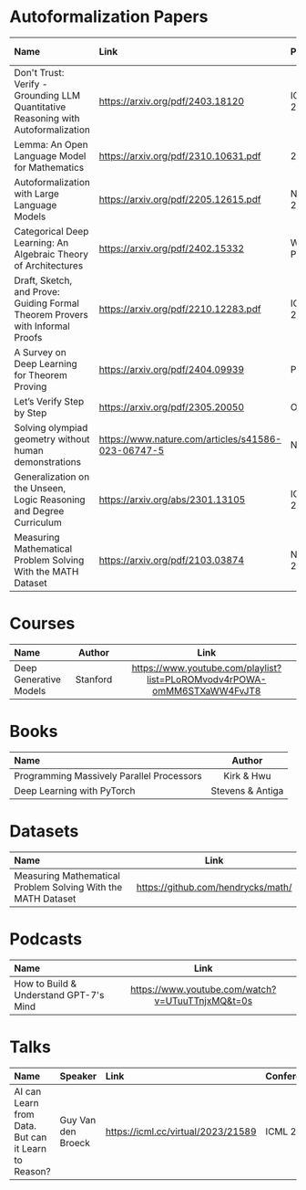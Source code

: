# Autoformalization Papers
| Name | Link  | Published | % Understood | Status |
| :--- | :--- | :--- | :--- | :--- |
| Don't Trust: Verify - Grounding LLM Quantitative Reasoning with Autoformalization | https://arxiv.org/pdf/2403.18120 | 	ICLR 2024 | | Unread |
| Lemma: An Open Language Model for Mathematics | https://arxiv.org/pdf/2310.10631.pdf | 2023 | | Unread |
| Autoformalization with Large Language Models | https://arxiv.org/pdf/2205.12615.pdf | NeurIPS 2024 |  | Unread |
| Categorical Deep Learning: An Algebraic Theory of Architectures | https://arxiv.org/pdf/2402.15332 | Work in Progress | | Unread |
| Draft, Sketch, and Prove: Guiding Formal Theorem Provers with Informal Proofs | https://arxiv.org/pdf/2210.12283.pdf | ICLR 2023 | | Unread |
| A Survey on Deep Learning for Theorem Proving | https://arxiv.org/pdf/2404.09939 | Pre-Print | | Unread |
| Let’s Verify Step by Step | https://arxiv.org/pdf/2305.20050 | OpenAI | | Unread |
| Solving olympiad geometry without human demonstrations | https://www.nature.com/articles/s41586-023-06747-5 | Nature | | Unread |
| Generalization on the Unseen, Logic Reasoning and Degree Curriculum | https://arxiv.org/abs/2301.13105 | ICML 2023 | | Unread |
| Measuring Mathematical Problem Solving With the MATH Dataset | https://arxiv.org/pdf/2103.03874 | NeurIPS 2021 | | Unread |

# Courses
| Name | Author | Link |
| :--- | :----: | :----: |
| Deep Generative Models | Stanford | https://www.youtube.com/playlist?list=PLoROMvodv4rPOWA-omMM6STXaWW4FvJT8 |

# Books
| Name | Author |
| :--- | :----: |
| Programming Massively Parallel Processors | Kirk & Hwu |
| Deep Learning with PyTorch | Stevens & Antiga |

# Datasets
| Name | Link |
| :--- | :----: |
| Measuring Mathematical Problem Solving With the MATH Dataset | https://github.com/hendrycks/math/ |

# Podcasts
| Name | Link |
| :--- | :----: |
| How to Build & Understand GPT-7's Mind | https://www.youtube.com/watch?v=UTuuTTnjxMQ&t=0s |

# Talks
| Name | Speaker | Link | Conference |
| :--- | :--- | :--- | :--- |
| AI can Learn from Data. But can it Learn to Reason? | Guy Van den Broeck | https://icml.cc/virtual/2023/21589 | ICML 2023 |
